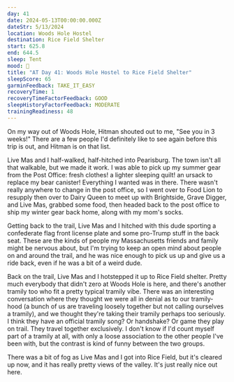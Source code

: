 ```yaml
---
day: 41
date: 2024-05-13T00:00:00.000Z
dateStr: 5/13/2024
location: Woods Hole Hostel
destination: Rice Field Shelter
start: 625.8
end: 644.5
sleep: Tent
mood: 🙂
title: "AT Day 41: Woods Hole Hostel to Rice Field Shelter"
sleepScore: 65
garminFeedback: TAKE_IT_EASY
recoveryTime: 1
recoveryTimeFactorFeedback: GOOD
sleepHistoryFactorFeedback: MODERATE
trainingReadiness: 48
---
```

On my way out of Woods Hole, Hitman shouted out to me, "See you in 3 weeks!" There are a few people I'd definitely like to see again before this trip is out, and Hitman is on that list.

Live Mas and I half-walked, half-hitched into Pearisburg. The town isn't all that walkable, but we made it work. I was able to pick up my summer gear from the Post Office: fresh clothes! a lighter sleeping quilt! an ursack to replace my bear canister! Everything I wanted was in there. There wasn't really anywhere to change in the post office, so I went over to Food Lion to resupply then over to Dairy Queen to meet up with Brightside, Grave Digger, and Live Mas, grabbed some food, then headed back to the post office to ship my winter gear back home, along with my mom's socks.

Getting back to the trail, Live Mas and I hitched with this dude sporting a confederate flag front license plate and some pro-Trump stuff in the back seat. These are the kinds of people my Massachusetts friends and family might be nervous about, but I'm trying to keep an open mind about people on and around the trail, and he was nice enough to pick us up and give us a ride back, even if he was a bit of a weird dude.

Back on the trail, Live Mas and I hotstepped it up to Rice Field shelter. Pretty much everybody that didn't zero at Woods Hole is here, and there's another tramily too who fit a pretty typical tramily vibe. There was an interesting conversation where they thought we were all in denial as to our tramily-hood (a bunch of us are traveling loosely together but not calling ourselves a tramily), and we thought they're taking their tramily perhaps too seriously. I think they have an official tramily song? Or handshake? Or game they play on trail. They travel together exclusively. I don't know if I'd count myself part of a tramily at all, with only a loose association to the other people I've been with, but the contrast is kind of funny between the two groups.

There was a bit of fog as Live Mas and I got into Rice Field, but it's cleared up now, and it has really pretty views of the valley. It's just really nice out here.
